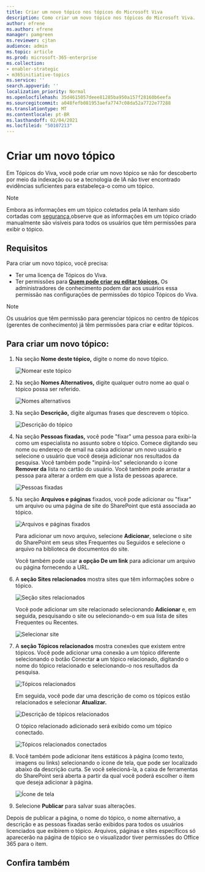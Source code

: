```yaml
---
title: Criar um novo tópico nos tópicos do Microsoft Viva
description: Como criar um novo tópico nos tópicos do Microsoft Viva.
author: efrene
ms.author: efrene
manager: pamgreen
ms.reviewer: cjtan
audience: admin
ms.topic: article
ms.prod: microsoft-365-enterprise
ms.collection:
- enabler-strategic
- m365initiative-topics
ms.service: ''
search.appverid: ''
localization_priority: Normal
ms.openlocfilehash: 35d4615057deee81285ba950a157f28160b6eefa
ms.sourcegitcommit: a048fefb081953aefa7747c08da52a7722e77288
ms.translationtype: MT
ms.contentlocale: pt-BR
ms.lasthandoff: 02/04/2021
ms.locfileid: "50107213"
---
```

# <a name="create-a-new-topic"></a>Criar um novo tópico 

Em Tópicos do Viva, você pode criar um novo tópico se não for descoberto por meio da indexação ou se a tecnologia de IA não tiver encontrado evidências suficientes para estabeleça-o como um tópico.

> [!Note] 
> Embora as informações em um tópico coletados pela IA tenham sido cortadas com [segurança,](topic-experiences-security-trimming.md)observe que as informações em um tópico criado manualmente são visíveis para todos os usuários que têm permissões para exibir o tópico. 


## <a name="requirements"></a>Requisitos

Para criar um novo tópico, você precisa:
- Ter uma licença de Tópicos do Viva.
- Ter permissões para [**Quem pode criar ou editar tópicos.**](https://docs.microsoft.com/microsoft-365/knowledge/topic-experiences-user-permissions) Os administradores de conhecimento podem dar aos usuários essa permissão nas configurações de permissões do tópico Tópicos do Viva. 

> [!Note] 
> Os usuários que têm permissão para gerenciar tópicos no centro de tópicos (gerentes de conhecimento) já têm permissões para criar e editar tópicos.

## <a name="to-create-a-new-topic"></a>Para criar um novo tópico:

1. Na seção **Nome deste tópico,** digite o nome do novo tópico.

    ![Nomear este tópico](../media/knowledge-management/k-new-topic-page.png) </br> 


2. Na seção <b>Nomes Alternativos,</b> digite qualquer outro nome ao qual o tópico possa ser referido. 

    ![Nomes alternativos](../media/knowledge-management/alt-names.png) </br> 
3. Na seção <b>Descrição,</b> digite algumas frases que descrevem o tópico. 

    ![Descrição do tópico](../media/knowledge-management/description.png)</br>

4. Na seção <b>Pessoas fixadas,</b> você pode "fixar" uma pessoa para exibi-la como um especialista no assunto sobre o tópico. Comece digitando seu nome ou <b></b> endereço de email na caixa adicionar um novo usuário e selecione o usuário que você deseja adicionar nos resultados da pesquisa. Você também pode "inpiná-los" selecionando o ícone <b>Remover da</b> lista no cartão do usuário. Você também pode arrastar a pessoa para alterar a ordem em que a lista de pessoas aparece.
 
    ![Pessoas fixadas](../media/knowledge-management/pinned-people.png)</br>


5. Na seção <b>Arquivos e páginas</b> fixados, você pode adicionar ou "fixar" um arquivo ou uma página de site do SharePoint que está associada ao tópico.

   ![Arquivos e páginas fixados](../media/knowledge-management/pinned-files-and-pages.png)</br>
 
    Para adicionar um novo arquivo, selecione <b>Adicionar</b>, selecione o site do SharePoint em seus sites Frequentes ou Seguidos e selecione o arquivo na biblioteca de documentos do site.

    Você também pode usar <b>a opção De um link</b> para adicionar um arquivo ou página fornecendo a URL. 


6.  A <b>seção Sites relacionados</b> mostra sites que têm informações sobre o tópico. 

    ![Seção sites relacionados](../media/knowledge-management/related-sites.png)</br>

    Você pode adicionar um site relacionado selecionando <b>Adicionar</b> e, em seguida, pesquisando o site ou selecionando-o em sua lista de sites Frequentes ou Recentes.</br>
    
    ![Selecionar site](../media/knowledge-management/sites.png)</br>

7. A <b>seção Tópicos relacionados</b> mostra conexões que existem entre tópicos. Você pode adicionar uma conexão a um tópico diferente selecionando o botão Conectar <b>a</b> um tópico relacionado, digitando o nome do tópico relacionado e selecionando-o nos resultados da pesquisa. 

   ![Tópicos relacionados](../media/knowledge-management/related-topic.png)</br>  

    Em seguida, você pode dar uma descrição de como os tópicos estão relacionados e selecionar <b>Atualizar.</b></br>

   ![Descrição de tópicos relacionados](../media/knowledge-management/related-topics-update.png)</br> 

   O tópico relacionado adicionado será exibido como um tópico conectado.

   ![Tópicos relacionados conectados](../media/knowledge-management/related-topics-final.png)</br> 


8. Você também pode adicionar itens estáticos à página (como texto, imagens ou links) selecionando o ícone de tela, que pode ser localizado abaixo da descrição curta. Se você selecioná-la, a caixa de ferramentas do SharePoint será aberta a partir da qual você poderá escolher o item que deseja adicionar à página.

   ![Ícone de tela](../media/knowledge-management/webpart-library.png)</br> 


9. Selecione **Publicar** para salvar suas alterações. 

Depois de publicar a página, o nome do tópico, o nome alternativo, a descrição e as pessoas fixadas serão exibidos para todos os usuários licenciados que exibirem o tópico. Arquivos, páginas e sites específicos só aparecerão na página de tópico se o visualizador tiver permissões do Office 365 para o item. 



## <a name="see-also"></a>Confira também



  






